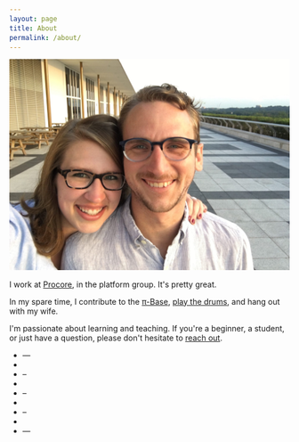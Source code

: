 ```yaml
---
layout: page
title: About
permalink: /about/
---
```


<div class="about">
  <img alt="With Rachel" src="/assets/images/with-rachel.jpg" class="me-and-rachel"/>

  <p>I work at <a href="http://procore.com">Procore</a>, in the platform group. It's pretty great.</p>

  <p>In my spare time, I contribute to the <a href="https://topology.pi-base.org/">π-Base</a>, <a href="http://jdabbs.com/turn-down-with-watts/">play the drums</a>, and hang out with my wife.</p>

  <p>I'm passionate about learning and teaching. If you're a beginner, a student, or just have a question, please don't hesitate to <a href="mailto:jamesdabbs@gmail.com">reach out</a>.</p>

  <ul class="social">
    <li class="medium">—</li>
    <li>
      <a href="mailto:jamesdabbs@gmail.com">
        <i class="fas fa-envelope-square"></i>
      </a>
    </li>
    <li class="medium">–</li>
    <li>
      <a href="https://github.com/jamesdabbs">
        <i class="fab fa-github-square"></i>
      </a>
    </li>
    <li class="medium">–</li>
    <li>
      <a href="https://twitter.com/jamesdabbs">
        <i class="fab fa-twitter-square"></i>
      </a>
    </li>
    <li class="medium">–</li>
    <li>
      <a href="https://www.linkedin.com/in/jcdabbs/">
        <i class="fab fa-linkedin"></i>
      </a>
    </li>
    <li class="medium">—</li>
  </ul>
</div>

